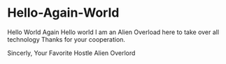 # Hello-Again-World
Hello World Again
Hello world I am an Alien Overload here to take over all technology
Thanks for your cooperation.

Sincerly,
Your Favorite Hostle Alien Overlord
